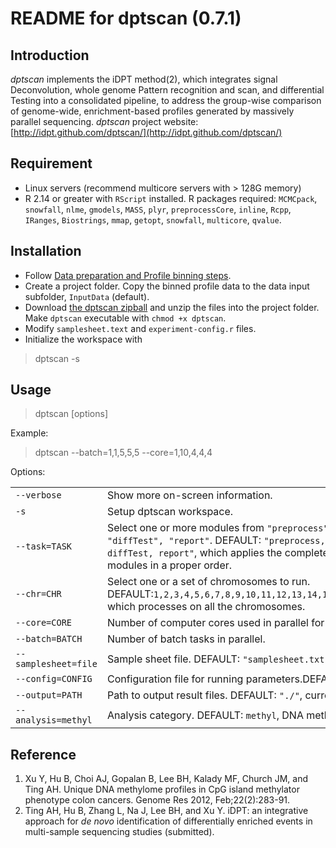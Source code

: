 README for dptscan (0.7.1)
==========================
Introduction
------------
*dptscan* implements the iDPT method(2), which integrates signal Deconvolution, whole genome Pattern recognition and scan, and differential Testing into a consolidated pipeline, to address the group-wise comparison of genome-wide, enrichment-based profiles generated by massively parallel sequencing.
*dptscan* project website: [http://idpt.github.com/dptscan/](http://idpt.github.com/dptscan/)

Requirement
-----------
- Linux servers (recommend multicore servers with > 128G memory)
- R 2.14 or greater with `RScript` installed. R packages required: `MCMCpack`, `snowfall`, `nlme`, `gmodels`, `MASS`, `plyr`, `preprocessCore`, `inline`, `Rcpp`, `IRanges`, `Biostrings`, `mmap`, `getopt`, `snowfall`, `multicore`, `qvalue`.

Installation
------------
- Follow [Data preparation and Profile binning steps](https://github.com/iDPT/dptscan/wiki).
- Create a project folder. Copy the binned profile data to the data input subfolder, `InputData` (default).
- Download [the dptscan zipball](https://github.com/iDPT/dptscan/zipball/master) and unzip the files into the project folder. Make `dptscan` executable with `chmod +x dptscan`.
- Modify `samplesheet.text` and `experiment-config.r` files. 
- Initialize the workspace with  

>    dptscan -s

Usage
-----
>   dptscan [options]  

Example:  
>   dptscan --batch=1,1,5,5,5 --core=1,10,4,4,4

Options:

<table>
  <tr>
    <td width="33%"><code>--verbose</code></td>
     <td>Show more on-screen information.<br></td>
  </tr>
  <tr>
    <td><code>-s</code></td>
    <td>Setup dptscan workspace.</td>
  </tr>
  <tr>
    <td><code>--task=TASK</code></td>
    <td>Select one or more modules from <code>"preprocess", "mixPoi", "pattRecog", "diffTest", "report"</code>.
      DEFAULT: <code>"preprocess, mixPoi,  pattRecog,  diffTest, report"</code>, which applies the complete dpscan process with all the modules in a proper order.</td>
  </tr>
  <tr>
    <td><code>--chr=CHR</code></td>
    <td>Select one or a set of chromosomes to run. <br>
      DEFAULT:<code>1,2,3,4,5,6,7,8,9,10,11,12,13,14,15,16,17,18,19,20,21,22,X,Y,M</code>, which processes on all the chromosomes.</td>
  </tr>
  <tr>
    <td><code>--core=CORE</code></td>
    <td>Number of computer cores used in parallel for each batch.</td>
  </tr>
  <tr>
    <td><code>--batch=BATCH</code></td>
    <td>Number of batch tasks in parallel.</td>
  </tr>
  <tr>
    <td><code>--samplesheet=file</code></td>
    <td>Sample sheet file. DEFAULT: <code>"samplesheet.txt"</code>.</td>
  </tr>
  <tr>
    <td><code>--config=CONFIG</code></td>
    <td>Configuration file for running parameters.DEFAULT: <code>"experiment-config.r"</code>.</td>
  </tr>
  <tr>
    <td><code>--output=PATH</code></td>
    <td>Path to output result files. DEFAULT: <code>"./"</code>, current location.</td>
  </tr>
  <tr>
    <td><code>--analysis=methyl</code></td>
    <td>Analysis category. DEFAULT: <code>methyl</code>, DNA methylation analysis.</td>
  </tr>

</table>  


Reference
----------  
1. Xu Y, Hu B, Choi AJ, Gopalan B, Lee BH, Kalady MF, Church JM, and Ting AH. Unique DNA methylome profiles in CpG island methylator phenotype colon cancers. Genome Res 2012, Feb;22(2):283-91.
2. Ting AH, Hu B, Zhang L, Na J, Lee BH, and Xu Y. iDPT: an integrative approach for *de novo* identification of differentially enriched events in multi-sample sequencing studies (submitted).


